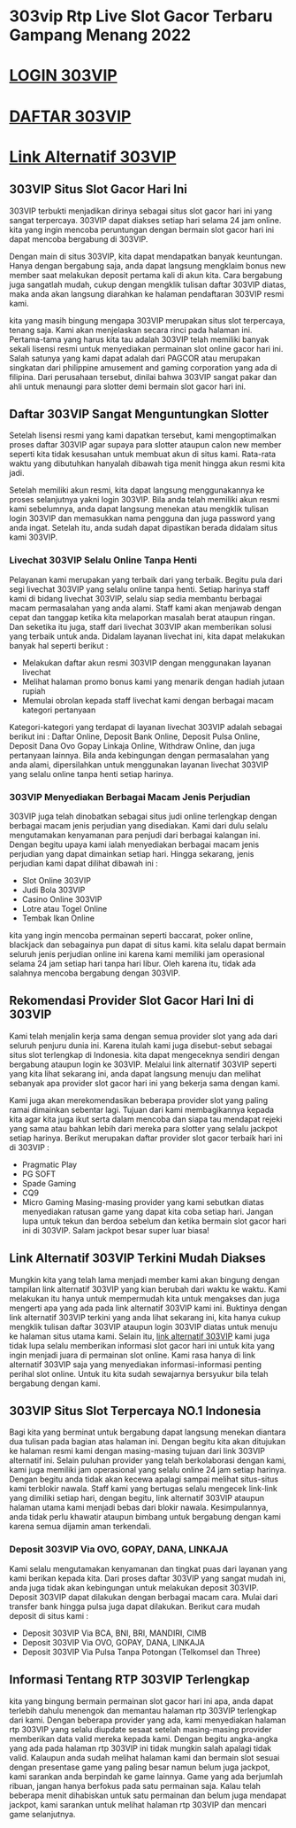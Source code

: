 # 303vip Rtp Live Slot Gacor Terbaru Gampang Menang 2022

# [LOGIN 303VIP](https://gacorvip303.com "LOGIN 303VIP")
# [DAFTAR 303VIP](https://gacorvip303.com "DAFTAR 303VIP")
# [Link Alternatif 303VIP](https://303vip.web.fc2.com/)

## 303VIP Situs Slot Gacor Hari Ini
303VIP terbukti menjadikan dirinya sebagai situs slot gacor hari ini yang sangat terpercaya. 303VIP dapat diakses setiap hari selama 24 jam online. kita yang ingin mencoba peruntungan dengan bermain slot gacor hari ini dapat mencoba bergabung di 303VIP.

Dengan main di situs 303VIP, kita dapat mendapatkan banyak keuntungan. Hanya dengan bergabung saja, anda dapat langsung mengklaim bonus new member saat melakukan deposit pertama kali di akun kita. Cara bergabung juga sangatlah mudah, cukup dengan mengklik tulisan daftar 303VIP diatas, maka anda akan langsung diarahkan ke halaman pendaftaran 303VIP resmi kami.

kita yang masih bingung mengapa 303VIP merupakan situs slot terpercaya, tenang saja. Kami akan menjelaskan secara rinci pada halaman ini. Pertama-tama yang harus kita tau adalah 303VIP telah memiliki banyak sekali lisensi resmi untuk menyediakan permainan slot online gacor hari ini. Salah satunya yang kami dapat adalah dari PAGCOR atau merupakan singkatan dari philippine amusement and gaming corporation yang ada di filipina. Dari perusahaan tersebut, dinilai bahwa 303VIP sangat pakar dan ahli untuk menaungi para slotter demi bermain slot gacor hari ini.

## Daftar 303VIP Sangat Menguntungkan Slotter
Setelah lisensi resmi yang kami dapatkan tersebut, kami mengoptimalkan proses daftar 303VIP agar supaya para slotter ataupun calon new member seperti kita tidak kesusahan untuk membuat akun di situs kami. Rata-rata waktu yang dibutuhkan hanyalah dibawah tiga menit hingga akun resmi kita jadi.

Setelah memiliki akun resmi, kita dapat langsung menggunakannya ke proses selanjutnya yakni login 303VIP. Bila anda telah memiliki akun resmi kami sebelumnya, anda dapat langsung menekan atau mengklik tulisan login 303VIP dan memasukkan nama pengguna dan juga password yang anda ingat. Setelah itu, anda sudah dapat dipastikan berada didalam situs kami 303VIP.

### Livechat 303VIP Selalu Online Tanpa Henti
Pelayanan kami merupakan yang terbaik dari yang terbaik. Begitu pula dari segi livechat 303VIP yang selalu online tanpa henti. Setiap harinya staff kami di bidang livechat 303VIP, selalu siap sedia membantu berbagai macam permasalahan yang anda alami. Staff kami akan menjawab dengan cepat dan tanggap ketika kita melaporkan masalah berat ataupun ringan. Dan seketika itu juga, staff dari livechat 303VIP akan memberikan solusi yang terbaik untuk anda. Didalam layanan livechat ini, kita dapat melakukan banyak hal seperti berikut :

- Melakukan daftar akun resmi 303VIP dengan menggunakan layanan livechat
- Melihat halaman promo bonus kami yang menarik dengan hadiah jutaan rupiah
- Memulai obrolan kepada staff livechat kami dengan berbagai macam kategori pertanyaan

Kategori-kategori yang terdapat di layanan livechat 303VIP adalah sebagai berikut ini : Daftar Online, Deposit Bank Online, Deposit Pulsa Online, Deposit Dana Ovo Gopay Linkaja Online, Withdraw Online, dan juga pertanyaan lainnya. Bila anda kebingungan dengan permasalahan yang anda alami, dipersilahkan untuk menggunakan layanan livechat 303VIP yang selalu online tanpa henti setiap harinya.

### 303VIP Menyediakan Berbagai Macam Jenis Perjudian
303VIP juga telah dinobatkan sebagai situs judi online terlengkap dengan berbagai macam jenis perjudian yang disediakan. Kami dari dulu selalu mengutamakan kenyamanan para penjudi dari berbagai kalangan ini. Dengan begitu upaya kami ialah menyediakan berbagai macam jenis perjudian yang dapat dimainkan setiap hari. Hingga sekarang, jenis perjudian kami dapat dilihat dibawah ini :
- Slot Online 303VIP
- Judi Bola 303VIP
- Casino Online 303VIP
- Lotre atau Togel Online
- Tembak Ikan Online

kita yang ingin mencoba permainan seperti baccarat, poker online, blackjack dan sebagainya pun dapat di situs kami. kita selalu dapat bermain seluruh jenis perjudian online ini karena kami memiliki jam operasional selama 24 jam setiap hari tanpa hari libur. Oleh karena itu, tidak ada salahnya mencoba bergabung dengan 303VIP.

## Rekomendasi Provider Slot Gacor Hari Ini di 303VIP
Kami telah menjalin kerja sama dengan semua provider slot yang ada dari seluruh penjuru dunia ini. Karena itulah kami juga disebut-sebut sebagai situs slot terlengkap di Indonesia. kita dapat mengeceknya sendiri dengan bergabung ataupun login ke 303VIP. Melalui link alternatif 303VIP seperti yang kita lihat sekarang ini, anda dapat langsung menuju dan melihat sebanyak apa provider slot gacor hari ini yang bekerja sama dengan kami.

Kami juga akan merekomendasikan beberapa provider slot yang paling ramai dimainkan sebentar lagi. Tujuan dari kami membagikannya kepada kita agar kita juga ikut serta dalam mencoba dan siapa tau mendapat rejeki yang sama atau bahkan lebih dari mereka para slotter yang selalu jackpot setiap harinya. Berikut merupakan daftar provider slot gacor terbaik hari ini di 303VIP :
- Pragmatic Play
- PG SOFT
- Spade Gaming
- CQ9
- Micro Gaming
Masing-masing provider yang kami sebutkan diatas menyediakan ratusan game yang dapat kita coba setiap hari. Jangan lupa untuk tekun dan berdoa sebelum dan ketika bermain slot gacor hari ini di 303VIP. Salam jackpot besar super luar biasa!

## Link Alternatif 303VIP Terkini Mudah Diakses
Mungkin kita yang telah lama menjadi member kami akan bingung dengan tampilan link alternatif 303VIP yang kian berubah dari waktu ke waktu. Kami melakukan itu hanya untuk mempermudah kita untuk mengakses dan juga mengerti apa yang ada pada link alternatif 303VIP kami ini. Buktinya dengan link alternatif 303VIP terkini yang anda lihat sekarang ini, kita hanya cukup mengklik tulisan daftar 303VIP ataupun login 303VIP diatas untuk menuju ke halaman situs utama kami.
Selain itu, [link alternatif 303VIP](https://textchat.net/) kami juga tidak lupa selalu memberikan informasi slot gacor hari ini untuk kita yang ingin menjadi juara di permainan slot online. Kami rasa hanya di link alternatif 303VIP saja yang menyediakan informasi-informasi penting perihal slot online. Untuk itu kita sudah sewajarnya bersyukur bila telah bergabung dengan kami.

## 303VIP Situs Slot Terpercaya NO.1 Indonesia
Bagi kita yang berminat untuk bergabung dapat langsung menekan diantara dua tulisan pada bagian atas halaman ini. Dengan begitu kita akan ditujukan ke halaman resmi kami dengan masing-masing tujuan dari link 303VIP alternatif ini. Selain puluhan provider yang telah berkolaborasi dengan kami, kami juga memiliki jam operasional yang selalu online 24 jam setiap harinya. Dengan begitu anda tidak akan kecewa apalagi sampai melihat situs-situs kami terblokir nawala.
Staff kami yang bertugas selalu mengecek link-link yang dimiliki setiap hari, dengan begitu, link alternatif 303VIP ataupun halaman utama kami menjadi bebas dari blokir nawala. Kesimpulannya, anda tidak perlu khawatir ataupun bimbang untuk bergabung dengan kami karena semua dijamin aman terkendali.

### Deposit 303VIP Via OVO, GOPAY, DANA, LINKAJA
Kami selalu mengutamakan kenyamanan dan tingkat puas dari layanan yang kami berikan kepada kita. Dari proses daftar 303VIP yang sangat mudah ini, anda juga tidak akan kebingungan untuk melakukan deposit 303VIP. Deposit 303VIP dapat dilakukan dengan berbagai macam cara. Mulai dari transfer bank hingga pulsa juga dapat dilakukan. Berikut cara mudah deposit di situs kami :
- Deposit 303VIP Via BCA, BNI, BRI, MANDIRI, CIMB
- Deposit 303VIP Via OVO, GOPAY, DANA, LINKAJA
- Deposit 303VIP Via Pulsa Tanpa Potongan (Telkomsel dan Three)

## Informasi Tentang RTP 303VIP Terlengkap
kita yang bingung bermain permainan slot gacor hari ini apa, anda dapat terlebih dahulu menengok dan memantau halaman rtp 303VIP terlengkap dari kami. Dengan beberapa provider yang ada, kami menyediakan halaman rtp 303VIP yang selalu diupdate sesaat setelah masing-masing provider memberikan data valid mereka kepada kami.
Dengan begitu angka-angka yang ada pada halaman rtp 303VIP ini tidak mungkin salah apalagi tidak valid. Kalaupun anda sudah melihat halaman kami dan bermain slot sesuai dengan presentase game yang paling besar namun belum juga jackpot, kami sarankan anda berpindah ke game lainnya. Game yang ada berjumlah ribuan, jangan hanya berfokus pada satu permainan saja. Kalau telah beberapa menit dihabiskan untuk satu permainan dan belum juga mendapat jackpot, kami sarankan untuk melihat halaman rtp 303VIP dan mencari game selanjutnya.
